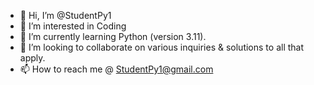 - 👋 Hi, I’m @StudentPy1
- 👀 I’m interested in Coding
- 🌱 I’m currently learning Python (version 3.11).
- 💞️ I’m looking to collaborate on various inquiries & solutions to all that apply. 
- 📫 How to reach me @ StudentPy1@gmail.com

<!---
StudentPy1/StudentPy1 is a ✨ special ✨ repository because its `README.md` (this file) appears on your GitHub profile.
You can click the Preview link to take a look at your changes.
--->
